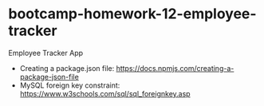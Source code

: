 # bootcamp-homework-12-employee-tracker
Employee Tracker App




* Creating a package.json file: https://docs.npmjs.com/creating-a-package-json-file
* MySQL foreign key constraint: https://www.w3schools.com/sql/sql_foreignkey.asp    